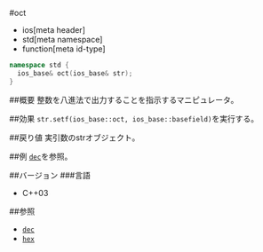 #oct
* ios[meta header]
* std[meta namespace]
* function[meta id-type]

```cpp
namespace std {
  ios_base& oct(ios_base& str);
}
```

##概要
整数を八進法で出力することを指示するマニピュレータ。

##効果
`str.setf(ios_base::oct, ios_base::basefield)`を実行する。

##戻り値
実引数のstrオブジェクト。

##例
[`dec`](dec.md)を参照。

##バージョン
###言語
- C++03

##参照
- [`dec`](dec.md)
- [`hex`](hex.md)

